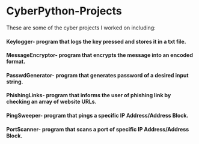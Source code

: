 # CyberPython-Projects
These are some of the cyber projects I worked on including:

#### Keylogger- program that logs the key pressed and stores it in a txt file.
#### MessageEncryptor- program that encrypts the message into an encoded format.
#### PasswdGenerator- program that generates password of a desired input string.
#### PhishingLinks- program that informs the user of phishing link by checking an array of website URLs.
#### PingSweeper- program that pings a specific IP Address/Address Block.
#### PortScanner- program that scans a port of specific IP Address/Address Block.
